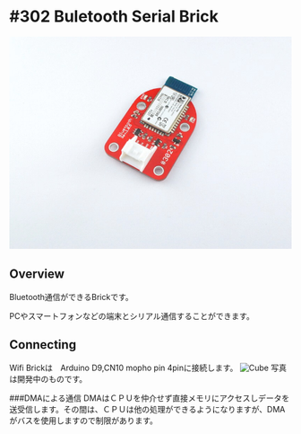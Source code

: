 # #302 Buletooth Serial Brick

![Cube](../img/BLUETOOTH302/302.jpg)
<!--COLORME-->

## Overview
Bluetooth通信ができるBrickです。

PCやスマートフォンなどの端末とシリアル通信することができます。

## Connecting
Wifi Brickは　Arduino D9,CN10 mopho pin 4pinに接続します。
![Cube](../img/BLUETOOTH302/Connect302.jpg)
写真は開発中のものです。

###DMAによる通信
DMAはＣＰＵを仲介せず直接メモリにアクセスしデータを送受信します。その間は、ＣＰＵは他の処理ができるようになりますが、DMAがバスを使用しますので制限があります。
